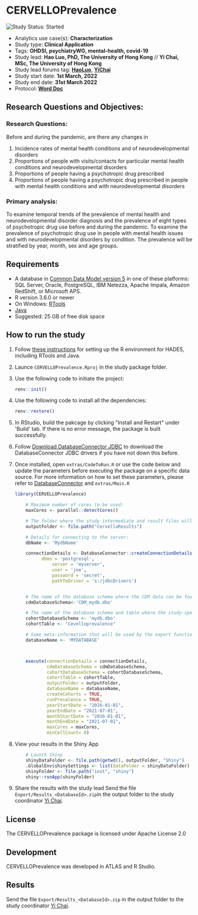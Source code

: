 CERVELLOPrevalence
=================
<img src="https://img.shields.io/badge/Study%20Status-Started-blue.svg" alt="Study Status: Started">

- Analytics use case(s): **Characterization**
- Study type: **Clinical Application**
- Tags: **OHDSI, psychiatryWG, mental-health, covid-19**
- Study lead: **Hao Luo, PhD, The University of Hong Kong** // 
              **Yi Chai, MSc, The University of Hong Kong** 
- Study lead forums tag:  **[HaoLuo](https://github.com/haoluo429)**, **[YiChai](https://github.com/YiChai18)**
- Study start date: **1st March, 2022**
- Study end date: **31st March 2022**
- Protocol: **[Word Doc](https://github.com/YiChai18/CERVELLOPrevalence/tree/main/Protocol)**

## Research Questions and Objectives:

### Research Questions:
Before and during the pandemic, are there any changes in
1.	Incidence rates of mental health conditions and of neurodevelopmental disorders 
2.	Proportions of people with visits/contacts for particular mental health conditions and neurodevelopmental disorders
3.	Proportions of people having a psychotropic drug prescribed
4.	Proportions of people having a psychotropic drug prescribed in people with mental health conditions and with neurodevelopmental disorders

### Primary analysis: 
To examine temporal trends of the prevalence of mental health and neurodevelopmental disorder diagnosis and the prevalence of eight types of psychotropic drug use before and during the pandemic. To examine the prevalence of psychotropic drug use in people with mental health issues and with neurodevelopmental disorders by condition. The prevalence will be stratified by year, month, sex and age groups. 

## Requirements
- A database in [Common Data Model version 5](https://github.com/OHDSI/CommonDataModel) in one of these platforms: SQL Server, Oracle, PostgreSQL, IBM Netezza, Apache Impala, Amazon RedShift, or Microsoft APS.
- R version 3.6.0 or newer
- On Windows: [RTools](http://cran.r-project.org/bin/windows/Rtools/)
- [Java](http://java.com)
- Suggested: 25 GB of free disk space

## How to run the study
1. Follow [these instructions](https://ohdsi.github.io/Hades/rSetup.html) for setting up the R environment for HADES, including RTools and Java. 
2. Launce `CERVELLOPrevalence.Rproj` in the study package folder. 
3. Use the following code to initiate the project:

	```r
	renv::init()
	```
4. Use the following code to install all the dependencies:
 
	```r
	renv::restore()
	```
5. In RStudio, build the pakcage by clicking "Install and Restart" under 'Build' tab. If there is no error message, the package is built successfully.
6. Follow [Download DatabaseConnector JDBC](https://ohdsi.github.io/DatabaseConnector/reference/downloadJdbcDrivers.html) to download the DatabaseConnector JDBC drivers if you have not down this before. 
7. Once installed, open `extras/CodeToRun.R` or use the code below and update the parameters before executing the package on a specific data source. For more information on how to set these parameters, please refer to [DatabaseConnector](http://ohdsi.github.io/DatabaseConnector/) and  `extras/Main.R`

	```r
	library(CERVELLOPrevalence)

        # Maximum number of cores to be used:
        maxCores <- parallel::detectCores()

        # The folder where the study intermediate and result files will be written:
        outputFolder <- file.path("CervelloResults")

        # Details for connecting to the server:
        dbName <- 'MydbName'

        connectionDetails <- DatabaseConnector::createConnectionDetails(
	          dbms = 'postgresql',
                  server = 'myserver',
                  user = 'joe',
                  password = 'secret',
                  pathToDriver = 's:/jdbcDrivers')


        # The name of the database schema where the CDM data can be found:
        cdmDatabaseSchema<-'CDM_mydb.dbo'

        # The name of the database schema and table where the study-specific cohorts will be instantiated:
        cohortDatabaseSchema <- 'mydb.dbo'
        cohortTable <- "Cevelloprevalence"

        # Some meta-information that will be used by the export function:
        databaseName <- 'MYDATABASE'



        execute(connectionDetails = connectionDetails,
                cdmDatabaseSchema = cdmDatabaseSchema,
                cohortDatabaseSchema = cohortDatabaseSchema,
                cohortTable = cohortTable,
                outputFolder = outputFolder,
                databaseName = databaseName,
                createCohorts = TRUE,
                runPrevalence = TRUE,
                yearStartDate = "2016-01-01",
                yearEndDate = "2021-07-01",
                monthStartDate = "2016-01-01",
                monthEndDate = "2021-07-01",
                maxCores = maxCores,
                minCellCount= 0)
	```
8. View your results in the Shiny App
	```r
        # Launch Shiny
        shinyDataFolder <- file.path(getwd(), outputFolder, "Shiny")
        .GlobalEnv$shinySettings <- list(dataFolder = shinyDataFolder)
        shinyFolder <- file.path("inst", "shiny")
        shiny::runApp(shinyFolder)
	```
9. Share the results with the study lead
Send the file `Export/Results_<DatabaseId>.zip`in the output folder to the study coordinator [Yi Chai](mailto:chaiyi18@connect.hku.hk).

## License

The CERVELLOPrevalence package is licensed under Apache License 2.0

## Development
 
CERVELLOPrevalence was developed in ATLAS and R Studio.

## Results

Send the file `Export/Results_<DatabaseId>.zip` in the output folder to the study coordinator [Yi Chai](mailto:chaiyi18@connect.hku.hk).
